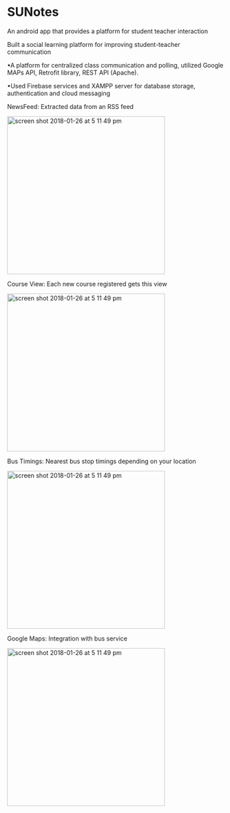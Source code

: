 # SUNotes
An android app that provides a platform for student teacher interaction

Built a social learning platform for improving student-teacher communication

•A platform for centralized class communication and polling, utilized Google MAPs API, 
Retrofit library, REST API (Apache).

•Used Firebase services and XAMPP server for database storage, authentication and cloud messaging

NewsFeed: Extracted data from an RSS feed

<img width="366" alt="screen shot 2018-01-26 at 5 11 49 pm" src="https://user-images.githubusercontent.com/18406918/35769732-8b48e062-08dd-11e8-9624-c446b1d20f3a.jpeg">

Course View: Each new course registered gets this view

<img width="366" alt="screen shot 2018-01-26 at 5 11 49 pm" src="https://user-images.githubusercontent.com/18406918/35769733-8dde8e6c-08dd-11e8-9599-ab62a5f9125a.jpeg">


Bus Timings: Nearest bus stop timings depending on your location

<img width="366" alt="screen shot 2018-01-26 at 5 11 49 pm" src="https://user-images.githubusercontent.com/18406918/35769734-8ef8f1b6-08dd-11e8-9bca-1a839c6d0004.jpeg">


Google Maps: Integration with bus service

<img width="366" alt="screen shot 2018-01-26 at 5 11 49 pm" src="https://user-images.githubusercontent.com/18406918/35769737-91e66b38-08dd-11e8-9f86-87fae484a638.jpeg">


